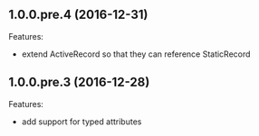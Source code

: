 ## 1.0.0.pre.4 (2016-12-31)

Features:

  - extend ActiveRecord so that they can reference StaticRecord

## 1.0.0.pre.3 (2016-12-28)

Features:

  - add support for typed attributes
